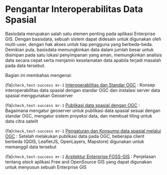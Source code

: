 # Pengantar Interoperabilitas Data Spasial

Basisdata merupakan salah satu elemen penting pada aplikasi Enterprise GIS. Dengan basisdata, sebuah sistem dapat didesain untuk digunakan oleh multi-user, dengan hak akses untuk tiap pengguna yang berbeda-beda. Demikian pula, basisdata memungkinkan data dalam jumlah besar untuk disimpan pada satu lokasi penyimpanan yang aman, memungkinkan analisis data secara cepat serta menjamin keselamatan data apabila terjadi masalah pada data tersebut.

Bagian ini membahas mengenai:

{fa}`check,text-success mr-1` [Interoperabilitas dan Standar OGC](interoperabilitas)
: Konsep interoperabilitas data spasial dengan standar OGC dan instalasi server data spasial menggunakan Geoserver

{fa}`check,text-success mr-1` [Publikasi data spasial dengan OGC](publikasi)
: Bagaimana mengatur geoserver untuk publikasi data spasial sesuai dengan standar OGC, mengatur sistem proyeksi data, dan membuat tiling untuk data citra satelit

{fa}`check,text-success mr-1` [Pengaturan dan Konsumsi data spasial melalui OGC](konsumsiogc)
: Setelah melakukan publikasi data pada OGC, beberapa client berbeda (QGIS, LeafletJS, OpenLayers, Mapstore) digunakan untuk memanggil data tersebut 

{fa}`check,text-success mr-1` [Arsitektur Enterprise FOSS-GIS](arsitektur)
: Penjelasan tentang *stack* aplikasi Free and OpenSource GIS yang dapat digunakan untuk menyusun sebuah Enterprise GIS